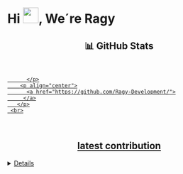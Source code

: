 ﻿# Hi <img width="35" src="https://github.com/Ragy-Development/.github/blob/main/files/imgs/hello.gif">, We´re Ragy
  <div>
    <h2 align="center"> 📊 GitHub Stats </h2>
      <br/>
        <p align="center">
          <a href="https://github.com/Ragy-Development/">
          
          </p>
        <p align="center">
          <a href="https://github.com/Ragy-Development/">
         </a>
       </p>
     <br>
  </div>    
  <br/>
  <h2 align="center"> latest contribution </h2>
<img alt="" src="https://activity-graph.herokuapp.com/graph/?username=Ragy-Development&bg_color=111&color=fff&line=00A676&point=FFF&hide_border=true" />
<details>

